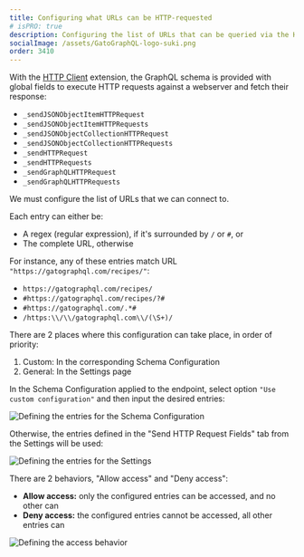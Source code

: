 ```yaml
---
title: Configuring what URLs can be HTTP-requested
# isPRO: true
description: Configuring the list of URLs that can be queried via the HTTP client fields added to the GraphQL schema.
socialImage: /assets/GatoGraphQL-logo-suki.png
order: 3410
---
```


With the [HTTP Client](../../../extensions/http-client/) extension, the GraphQL schema is provided with global fields to execute HTTP requests against a webserver and fetch their response:

- `_sendJSONObjectItemHTTPRequest`
- `_sendJSONObjectItemHTTPRequests`
- `_sendJSONObjectCollectionHTTPRequest`
- `_sendJSONObjectCollectionHTTPRequests`
- `_sendHTTPRequest`
- `_sendHTTPRequests`
- `_sendGraphQLHTTPRequest`
- `_sendGraphQLHTTPRequests`

We must configure the list of URLs that we can connect to.

<!-- By default, this list is initially empty. (Unless the unsafe default settings to [build static sites](../building-static-sites) are enabled, in which case any URL is allowed by default.) -->

Each entry can either be:

- A regex (regular expression), if it's surrounded by `/` or `#`, or
- The complete URL, otherwise

For instance, any of these entries match URL `"https://gatographql.com/recipes/"`:

- `https://gatographql.com/recipes/`
- `#https://gatographql.com/recipes/?#`
- `#https://gatographql.com/.*#`
- `/https:\\/\\/gatographql.com\\/(\S+)/`

There are 2 places where this configuration can take place, in order of priority:

1. Custom: In the corresponding Schema Configuration
2. General: In the Settings page

In the Schema Configuration applied to the endpoint, select option `"Use custom configuration"` and then input the desired entries:

![Defining the entries for the Schema Configuration](/assets/guides/upstream-pro/http-requests-schema-configuration-entries.png "Defining the entries for the Schema Configuration")

Otherwise, the entries defined in the "Send HTTP Request Fields" tab from the Settings will be used:

<div class="img-width-1024" markdown=1>

![Defining the entries for the Settings](/assets/guides/upstream-pro/http-requests-settings-entries.png "Defining the entries for the Settings")

</div>

There are 2 behaviors, "Allow access" and "Deny access":

- **Allow access:** only the configured entries can be accessed, and no other can
- **Deny access:** the configured entries cannot be accessed, all other entries can

<div class="img-width-1024" markdown=1>

![Defining the access behavior](/assets/guides/upstream-pro/http-requests-settings-behavior.png "Defining the access behavior")

</div>
